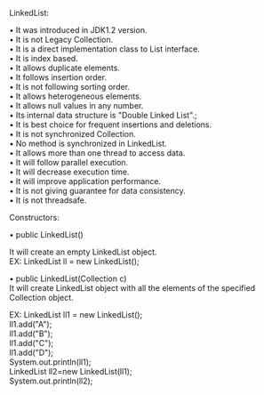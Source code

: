 LinkedList:  

• It was introduced in JDK1.2 version.  
• It is not Legacy Collection.  
• It is a direct implementation class to List interface.  
• It is index based.  
• It allows duplicate elements.  
• It follows insertion order.  
• It is not following sorting order.  
• It allows heterogeneous elements.  
• It allows null values in any number.  
• Its internal data structure is "Double Linked List".;  
• It is best choice for frequent insertions and deletions.  
• It is not synchronized Collection.  
• No method is synchronized in LinkedList.  
• It allows more than one thread to access data.  
• It will follow parallel execution.  
• It will decrease execution time.  
• It will improve application performance.  
• It is not giving guarantee for data consistency.  
• It is not threadsafe.  

Constructors:  

• public LinkedList()  

 It will create an empty LinkedList object.  
 EX: LinkedList ll = new LinkedList();  
 
• public LinkedList(Collection c)  
 It will create LinkedList object with all the elements of the specified Collection object.  
 
EX: 
LinkedList ll1 = new LinkedList();  
ll1.add("A");  
ll1.add("B");  
ll1.add("C");  
ll1.add("D");  
System.out.println(ll1);  
LinkedList ll2=new LinkedList(ll1);  
System.out.println(ll2);  
